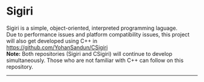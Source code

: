 # Sigiri
Sigiri is a simple, object-oriented, interpreted programming laguage.
<br>
Due to performance issues and platform compatibility issues, this project will also get developed using C++ in https://github.com/YohanSandun/CSigiri
<br>
<b>Note:</b> Both repositories (Sigiri and CSigiri) will continue to develop simultaneously. Those who are not familiar with C++ can follow on this repository.
<br>
<hr>
<br>
